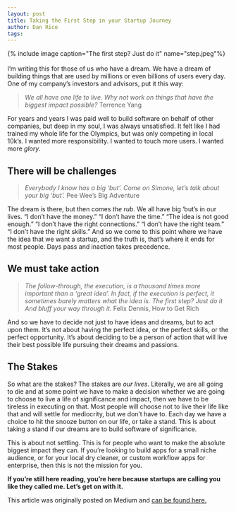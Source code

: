 ```yaml
---
layout: post
title: Taking the First Step in your Startup Journey
author: Dan Rice
tags: 
---
```

{% include image caption="The first step? Just do it" name="step.jpeg"%}
<br>
<br>
I’m writing this for those of us who have a dream. We have a dream of building things that are used by millions or even billions of users every day. One of my company’s investors and advisors, put it this way:
> *We all have one life to live. Why not work on things that have the biggest impact possible?*
> Terrence Yang

For years and years I was paid well to build software on behalf of other companies, but deep in my soul, I was always unsatisfied. It felt like I had trained my whole life for the Olympics, but was only competing in local 10k’s. I wanted more responsibility. I wanted to touch more users. I wanted more *glory*.

## There will be challenges
> *Everybody I know has a big ‘but’. Come on Simone, let’s talk about your big ‘but’.*
> Pee Wee’s Big Adventure

The dream is there, but then comes *the rub*. We all have big ‘but’s in our lives. “I don’t have the money.” “I don’t have the time.” “The idea is not good enough.” “I don’t have the right connections.” “I don’t have the right team.” “I don’t have the right skills.” And so we come to this point where we have the idea that we want a startup, and the truth is, that’s where it ends for most people. Days pass and inaction takes precedence.

## We must take action
> *The follow-through, the execution, is a thousand times more important than a ‘great idea’. In fact, if the execution is perfect, it sometimes barely matters what the idea is.*
> *The first step? Just do it*
> *And bluff your way through it.*
> Felix Dennis, How to Get Rich

And so we have to decide not just to have ideas and dreams, but to act upon them. It’s not about having the perfect idea, or the perfect skills, or the perfect opportunity. It’s about deciding to be a person of action that will live their best possible life pursuing their dreams and passions.

## The Stakes

So what are the stakes? The stakes are *our lives*. Literally, we are all going to die and at some point we have to make a decision whether we are going to choose to live a life of significance and impact, then we have to be tireless in executing on that. Most people will choose not to live their life like that and will settle for mediocrity, but we don’t have to. Each day we have a choice to hit the snooze button on our life, or take a stand. This is about taking a stand if our dreams are to build software of significance.

This is about not settling. This is for people who want to make the absolute biggest impact they can. If you’re looking to build apps for a small niche audience, or for your local dry cleaner, or custom workflow apps for enterprise, then this is not the mission for you.

**If you’re still here reading, you’re here because startups are calling you like they called me. Let’s get on with it.**

This article was originally posted on Medium and [can be found here.](https://medium.com/@thedrbits/taking-the-first-step-in-your-startup-journey-cec22c45f815)